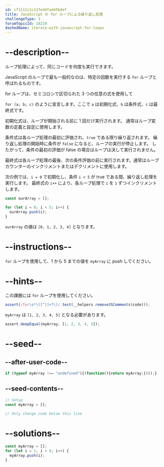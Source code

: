 ```yaml
---
id: cf1111c1c11feddfaeb5bdef
title: JavaScript の for ループによる繰り返し処理
challengeType: 1
forumTopicId: 18219
dashedName: iterate-with-javascript-for-loops
---
```


# --description--

ループ処理によって、同じコードを何度も実行できます。

JavaScript のループで最も一般的なのは、特定の回数を実行する `for` ループと呼ばれるものです。

for ループは、セミコロンで区切られた 3 つの任意の式を使用して

`for (a; b; c)` のように宣言します。ここで `a` は初期化式、`b` は条件式、`c` は最終式です。

初期化式は、ループが開始される前に 1 回だけ実行されます。 通常はループ変数の定義と設定に使用します。

条件式は各ループ処理の最初に評価され、`true` である限り繰り返されます。 繰り返し処理の開始時に条件が `false` になると、ループの実行が停止します。 したがって、条件の最初の評価が false の場合はループは決して実行されません。

最終式は各ループ処理の最後、次の条件評価の前に実行されます。通常はループカウンターのインクリメントまたはデクリメントに使用します。

次の例では、`i = 0` で初期化し、条件 `i < 5` が true である間、繰り返し処理を実行します。 最終式の `i++` により、各ループ処理で `i` を `1` ずつインクリメントします。

```js
const ourArray = [];

for (let i = 0; i < 5; i++) {
  ourArray.push(i);
}
```

`ourArray` の値は `[0, 1, 2, 3, 4]` となります。

# --instructions--

`for` ループを使用して、1 から 5 までの値を `myArray` に push してください。

# --hints--

この課題には `for` ループを使用してください。

```js
assert(/for\s*\([^)]+?\)/.test(__helpers.removeJSComments(code)));
```

`myArray` は `[1, 2, 3, 4, 5]` となる必要があります。

```js
assert.deepEqual(myArray, [1, 2, 3, 4, 5]);
```

# --seed--

## --after-user-code--

```js
if (typeof myArray !== "undefined"){(function(){return myArray;})();}
```

## --seed-contents--

```js
// Setup
const myArray = [];

// Only change code below this line

```

# --solutions--

```js
const myArray = [];
for (let i = 1; i < 6; i++) {
  myArray.push(i);
}
```
